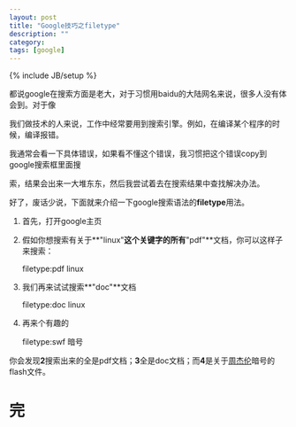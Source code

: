 ```yaml
---
layout: post
title: "Google技巧之filetype"
description: ""
category: 
tags: [google]
---
```

{% include JB/setup %}


都说google在搜索方面是老大，对于习惯用baidu的大陆网名来说，很多人没有体会到。对于像

我们做技术的人来说，工作中经常要用到搜索引擎。例如，在编译某个程序的时候，编译报错。  

我通常会看一下具体错误，如果看不懂这个错误，我习惯把这个错误copy到google搜索框里面搜  

索，结果会出来一大堆东东，然后我尝试着去在搜索结果中查找解决办法。  


好了，废话少说，下面就来介绍一下google搜索语法的**filetype**用法。  


1. 首先，打开google主页  

2. 假如你想搜索有关于**"linux"**这个关键字的所有**"pdf"**文档，你可以这样子来搜索：  

	filetype:pdf linux  

3. 我们再来试试搜索**"doc"**文档  

	filetype:doc linux

4. 再来个有趣的  

	filetype:swf 暗号  

你会发现**2**搜索出来的全是pdf文档；**3**全是doc文档；而**4**是关于[周杰伦][1]暗号的flash文件。  

完  
=

[1]: http://zh.wikipedia.org/zh/%E5%91%A8%E6%9D%B0%E5%80%AB


